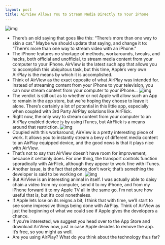 ```yaml
---
layout: post
title: AirView Allows You to Stream Media Directly to Your iPhone
---
```

![img](http://media.idownloadblog.com/wp-content/uploads/2011/01/AirView-01.png)
* There’s an old saying that goes like this: “There’s more than one way to skin a cat.” Maybe we should update that saying, and change it to: “There’s more than one way to stream video with an iPhone.”
* The iPhone features no shortage of methods, workarounds, tweaks, and hacks, both official and unofficial, to stream media content from your computer to your iPhone. AirView is the latest such app that allows you to accomplish this ubiquitous task, but this time, Apple’s very own AirPlay is the means by which it is accomplished.
* Think of AirView as the exact opposite of what AirPlay was intended for. Instead of streaming content from your iPhone to your television, you can now stream content from your computer to your iPhone…
![img](http://media.idownloadblog.com/wp-content/uploads/2011/01/AirView-02.png)
* The verdict is still out as to whether or not Apple will allow such an App to remain in the app store, but we’re hoping they choose to leave it alone. There’s certainly a lot of potential in this little app, especially when coupled with 3rd Party AirPlay solutions like AirFlick.
* Right now, the only way to stream content from your computer to an AirPlay enabled device is by using iTunes, but AirFlick is a means around that restriction.
![img](http://media.idownloadblog.com/wp-content/uploads/2011/01/AirFlick.png)
* Coupled with this workaround, AirView is a pretty interesting piece of work. It allows you to instantly stream a bevy of different media content to an AirPlay equipped device, and the good news is that it plays nice with AirView.
* That’s not to say that AirView doesn’t have room for improvement, because it certainly does. For one thing, the transport controls function sporadically with AirFlick, although they appear to work fine with iTunes.
* Another issue, is the fact that photos don’t work; that’s something the developer is said to be working on.
![img](http://media.idownloadblog.com/wp-content/uploads/2011/01/AirView-04.png)
* But AirView is an interesting animal in itself. I was actually able to daisy chain a video from my computer, send it to my iPhone, and from my iPhone forward it to my Apple TV all in the same go. I’m not sure how useful that is, but it’s cool nonetheless.
* If Apple lets lose on its reigns a bit, I think that with time, we’ll start to see some impressive things being done with AirPlay. Think of AirView as just the beginning of what we could see if Apple gives the developers a chance.
* If you’re interested, we suggest you head over to the App Store and download AirView now, just in case Apple decides to remove the app. It’s free, so you might as well.
* Are you using AirPlay? What do you think about the technology thus far?

